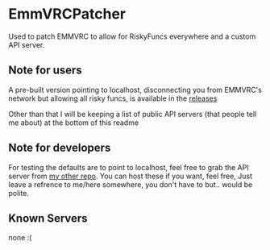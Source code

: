 # EmmVRCPatcher
Used to patch EMMVRC to allow for RiskyFuncs everywhere and a custom API server.

## Note for users
A pre-built version pointing to localhost, disconnecting you from EMMVRC's network but allowing all risky funcs, is available in the [releases](https://github.com/ERROR0418/EmmVRCPatcher/releases)

Other than that I will be keeping a list of public API servers (that people tell me about) at the bottom of this readme

## Note for developers
For testing the defaults are to point to localhost, feel free to grab the API server from [my other repo](https://github.com/ERROR0418/EmmServer).
You can host these if you want, feel free, Just leave a refrence to me/here somewhere, you don't have to but.. would be polite.

## Known Servers
none :(
